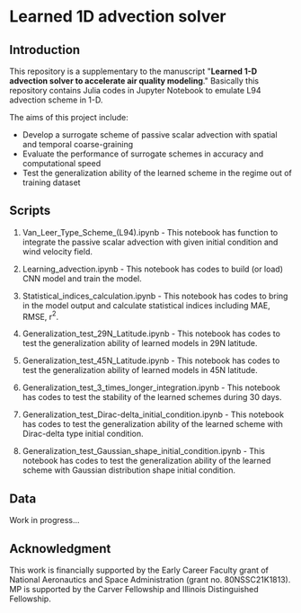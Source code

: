 # Learned 1D advection solver

## Introduction
This repository is a supplementary to the manuscript "**Learned 1-D advection solver to accelerate air quality modeling**." Basically this repository contains Julia codes in Jupyter Notebook to emulate L94 advection scheme in 1-D.

The aims of this project include:

* Develop a surrogate scheme of passive scalar advection with spatial and temporal coarse-graining
* Evaluate the performance of surrogate schemes in accuracy and computational speed
* Test the generalization ability of the learned scheme in the regime out of training dataset

## Scripts
1. Van_Leer_Type_Scheme_(L94).ipynb - This notebook has function to integrate the passive scalar advection with given initial condition and wind velocity field.

2. Learning_advection.ipynb - This notebook has codes to build (or load) CNN model and train the model.

3. Statistical_indices_calculation.ipynb - This notebook has codes to bring in the model output and calculate statistical indices including MAE, RMSE, r$^2$.

4. Generalization_test_29N_Latitude.ipynb - This notebook has codes to test the generalization ability of learned models in 29N latitude.

5. Generalization_test_45N_Latitude.ipynb - This notebook has codes to test the generalization ability of learned models in 45N latitude.

6. Generalization_test_3_times_longer_integration.ipynb - This notebook has codes to test the stability of the learned schemes during 30 days.

7. Generalization_test_Dirac-delta_initial_condition.ipynb - This notebook has codes to test the generalization ability of the learned scheme with Dirac-delta type initial condition.

8. Generalization_test_Gaussian_shape_initial_condition.ipynb - This notebook has codes to test the generalization ability of the learned scheme with Gaussian distribution shape initial condition.

## Data
Work in progress...

## Acknowledgment
This work is financially supported by the Early Career Faculty grant of National Aeronautics and Space Administration (grant no. 80NSSC21K1813). MP is supported by the Carver Fellowship and Illinois Distinguished Fellowship.
